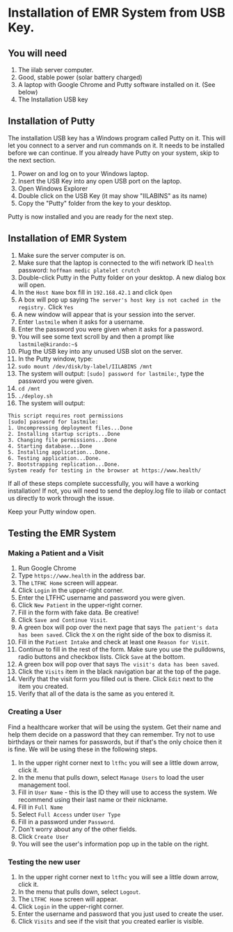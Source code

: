 # Installation of EMR System from USB Key.

## You will need
1. The iilab server computer.
2. Good, stable power (solar battery charged)
3. A laptop with Google Chrome and Putty software installed on it. (See below)
4. The Installation USB key

## Installation of Putty
The installation USB key has a Windows program called Putty on it. This will let you connect
to a server and run commands on it. It needs to be installed before we can continue. If you 
already have Putty on your system, skip to the next section.

1. Power on and log on to your Windows laptop.
2. Insert the USB Key into any open USB port on the laptop.
3. Open Windows Explorer
4. Double click on the USB Key (it may show "IILABINS" as its name)
5. Copy the "Putty" folder from the key to your desktop.

Putty is now installed and you are ready for the next step.

## Installation of EMR System
1. Make sure the server computer is on.
1. Make sure that the laptop is connected to the wifi network ID `health` password: `hoffman medic platelet crutch`
1. Double-click Putty in the Putty folder on your desktop. A new dialog box will open.
1. In the `Host Name` box fill in `192.168.42.1` and click `Open`
1. A box will pop up saying `The server's host key is not cached in the registry.` Click `Yes`
1. A new window will appear that is your session into the server.
1. Enter `lastmile` when it asks for a username.
1. Enter the password you were given when it asks for a password.
1. You will see some text scroll by and then a prompt like `lastmile@kirando:~$`  
1. Plug the USB key into any unused USB slot on the server.
1. In the Putty window, type:
 11. `sudo mount /dev/disk/by-label/IILABINS /mnt`
 11. The system will output: `[sudo] password for lastmile:`, type the password you were given.
 11. `cd /mnt`
 11. `./deploy.sh`
 11. The system will output:
```
This script requires root permissions
[sudo] password for lastmile: 
1. Uncompressing deployment files...Done
2. Installing startup scripts...Done
3. Changing file permissions...Done
4. Starting database...Done
5. Installing application...Done.
6. Testing application...Done.
7. Bootstrapping replication...Done.
System ready for testing in the browser at https://www.health/
```

If all of these steps complete successfully, you will have a working installation! If not, you 
will need to send the deploy.log file to iilab or contact us directly to work through the issue.

Keep your Putty window open.

## Testing the EMR System

### Making a Patient and a Visit

1. Run Google Chrome
1. Type `https://www.health` in the address bar.
1. The `LTFHC Home` screen will appear.
1. Click `Login` in the upper-right corner.
1. Enter the LTFHC username and password you were given.
1. Click `New Patient` in the upper-right corner. 
1. Fill in the form with fake data. Be creative!
1. Click `Save and Continue Visit`.
1. A green box will pop over the next page that says `The patient's data has been saved`.
Click the `X` on the right side of the box to dismiss it.
1. Fill in the `Patient Intake` and check at least one `Reason for Visit`.
1. Continue to fill in the rest of the form. Make sure you use the pulldowns, radio buttons 
and checkbox lists. Click `Save` at the bottom.
1. A green box will pop over that says `The visit's data has been saved`.
1. Click the `Visits` item in the black navigation bar at the top of the page.
1. Verify that the visit form you filled out is there. Click `Edit` next to the item you created.
1. Verify that all of the data is the same as you entered it.

### Creating a User

Find a healthcare worker that will be using the system. Get their name and help them decide on a password that they can remember. Try not to use birthdays or their names for passwords, but if that's the only choice then it is fine. We will be using these in the following steps.

1. In the upper right corner next to `ltfhc` you will see a little down arrow, click it.
1. In the menu that pulls down, select `Manage Users` to load the user management tool.
1. Fill in `User Name` - this is the ID they will use to access the system. We recommend using their last name or their nickname.
1. Fill in `Full Name`
1. Select `Full Access` under `User Type` 
1. Fill in a password under `Password`. 
1. Don't worry about any of the other fields.
1. Click `Create User` 
1. You will see the user's information pop up in the table on the right.

### Testing the new user

1. In the upper right corner next to `ltfhc` you will see a little down arrow, click it.
1. In the menu that pulls down, select `Logout`. 
1. The `LTFHC Home` screen will appear.
1. Click `Login` in the upper-right corner.
1. Enter the username and password that you just used to create the user.
1. Click `Visits` and see if the visit that you created earlier is visible.
